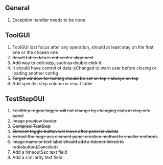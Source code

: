 
## General
1. Exception handler needs to be done


## ToolGUI
1. ToolGUI lost focus after any operation, should at least stay on the first one or the chosen one
2. ~~Result table data is not center alignment~~
3. ~~Add way to edit step, such as double click it~~
4. It should have control of data isChanged to warn user before closing or loading another config
5. ~~Target window for testing should be set on top / always on top~~
6. Add specific step column in result table


## TestStepGUI
1. ~~TestStep region toggle will not change by changing stats in step info panel~~
2. ~~Image preview border~~
3. ~~Compiled TestStep~~
4. ~~Element toggle button will move after panel is visible~~
5. ~~Extract the huge ass element panel creation method to smaller methods~~
6. ~~Image name or text label should add a listener linked to radiobutton(Canceled)~~
7. Add a timeoutSec text field
8. Add a similarity text field
